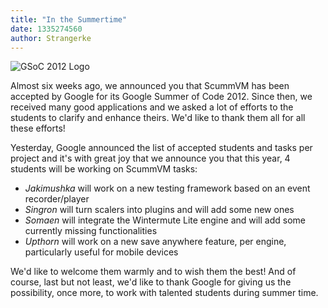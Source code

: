 ```yaml
---
title: "In the Summertime"
date: 1335274560
author: Strangerke
---
```


![GSoC 2012 Logo](/data/news/GSOC_12_logo.png)

Almost six weeks ago, we announced you that ScummVM has been accepted by Google for its Google Summer of Code 2012. Since then, we received many good applications and we asked a lot of efforts to the students to clarify and enhance theirs. We'd like to thank them all for all these efforts!

Yesterday, Google announced the list of accepted students and tasks per project and it's with great joy that we announce you that this year, 4 students will be working on ScummVM tasks:

*   *Jakimushka* will work on a new testing framework based on an event recorder/player
*   *Singron* will turn scalers into plugins and will add some new ones
*   *Somaen* will integrate the Wintermute Lite engine and will add some currently missing functionalities
*   *Upthorn* will work on a new save anywhere feature, per engine, particularly useful for mobile devices

We'd like to welcome them warmly and to wish them the best! And of course, last but not least, we'd like to thank Google for giving us the possibility, once more, to work with talented students during summer time.
